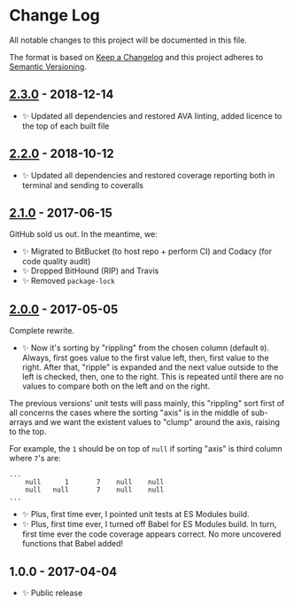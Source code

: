 # Change Log

All notable changes to this project will be documented in this file.

The format is based on [Keep a Changelog](http://keepachangelog.com/)
and this project adheres to [Semantic Versioning](http://semver.org/).

## [2.3.0] - 2018-12-14

- ✨ Updated all dependencies and restored AVA linting, added licence to the top of each built file

## [2.2.0] - 2018-10-12

- ✨ Updated all dependencies and restored coverage reporting both in terminal and sending to coveralls

## [2.1.0] - 2017-06-15

GitHub sold us out. In the meantime, we:

- ✨ Migrated to BitBucket (to host repo + perform CI) and Codacy (for code quality audit)
- ✨ Dropped BitHound (RIP) and Travis
- ✨ Removed `package-lock`

## [2.0.0] - 2017-05-05

Complete rewrite.

- ✨ Now it's sorting by "rippling" from the chosen column (default `0`). Always, first goes value to the first value left, then, first value to the right. After that, "ripple" is expanded and the next value outside to the left is checked, then, one to the right. This is repeated until there are no values to compare both on the left and on the right.

The previous versions' unit tests will pass mainly, this "rippling" sort first of all concerns the cases where the sorting "axis" is in the middle of sub-arrays and we want the existent values to "clump" around the axis, raising to the top.

For example, the `1` should be on top of `null` if sorting "axis" is third column where `7`'s are:

```
...
    null      1       7    null    null
    null   null       7    null    null
...
```

- ✨ Plus, first time ever, I pointed unit tests at ES Modules build.
- ✨ Plus, first time ever, I turned off Babel for ES Modules build. In turn, first time ever the code coverage appears correct. No more uncovered functions that Babel added!

## 1.0.0 - 2017-04-04

- ✨ Public release

[2.3.0]: https://bitbucket.org/codsen/array-of-arrays-sort-by-col/branches/compare/v2.3.0%0Dv2.2.1#diff
[2.2.0]: https://bitbucket.org/codsen/array-of-arrays-sort-by-col/branches/compare/v2.2.0%0Dv2.1.2#diff
[2.1.0]: https://bitbucket.org/codsen/array-of-arrays-sort-by-col/branches/compare/v2.1.0%0Dv2.0.2#diff
[2.0.0]: https://bitbucket.org/codsen/array-of-arrays-sort-by-col/branches/compare/v2.0.0%0Dv1.0.4#diff
